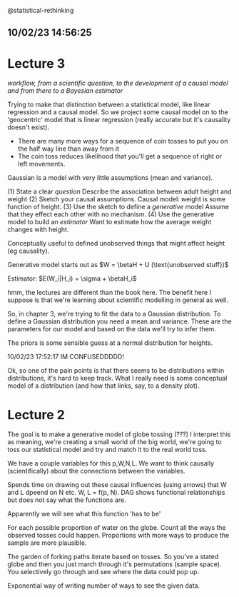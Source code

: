 @statistical-rethinking

## 10/02/23 14:56:25

# Lecture 3

_workflow, from a scientific question, to the development of a causal model and from there to a Bayesian estimator_

Trying to make that distinction between a statistical model, like linear regression and a causal model. So we project
some causal model on to the 'geocentric' model that is linear regression (really accurate but it's causality doesn't
exist).

* There are many more ways for a sequence of coin tosses to put you on the half way line than away from it
* The coin toss reduces likelihood that you'll get a sequence of right or left movements.

Gaussian is a model with very little assumptions (mean and variance).

(1) State a clear _question_
Describe the association between adult height and weight
(2) Sketch your causal assumptions.
Causal model: weight is some function of height.
(3) Use the sketch to define a _generative_ model
Assume that they effect each other with no mechanism.
(4) Use the generative model to build an _estimator_
Want to estimate how the average weight changes with height.

Conceptually useful to defined unobserved things that might affect height (eg causality).

Generative model starts out as $W = \betaH + U (\text{unobserved stuff})$

Estimator: $E(W_i|H_i) =  \sigma + \betaH_i$

hmm, the lectures are different than the book here.
The benefit here I suppose is that we're learning about scientific modelling in general as well.

So, in chapter 3, we're trying to fit the data to a Gaussian distribution. To define a Gaussian distribution you need a
mean and variance. These are the parameters for our model and based on the data we'll try to infer them.

The priors is some sensible guess at a normal distribution for heights. 

10/02/23 17:52:17
IM CONFUSEDDDDD!

Ok, so one of the pain points is that there seems to be distributions within distributions, it's hard to keep track.
What I really need is some conceptual model of a distribution (and how that links, say, to a density plot).

# Lecture 2

The goal is to make a generative model of globe tossing (???)
I interpret this as meaning, we're creating a small world of the big world, we're going to toss our statistical model
and try and match it to the real world toss.

We have a couple variables for this p,W,N,L. We want to think causally (scientifically) about the connections between
the variables.

Spends time on drawing out these causal influences (using arrows) that W and L dpeend on N etc. W, L = f(p, N). DAG
shows functional relationships but does not say what the functions are.

Apparently we will see what this function 'has to be'

For each possible proportion of water on the globe.
Count all the ways the observed tosses could happen.
Proportions with more ways to produce the sample are more plausible.


The garden of forking paths iterate based on tosses. So you've a stated globe and then you just march through it's
permutations (sample space). You selectively go through and see where the data could pop up.

Exponential way of writing number of ways to see the given data.


